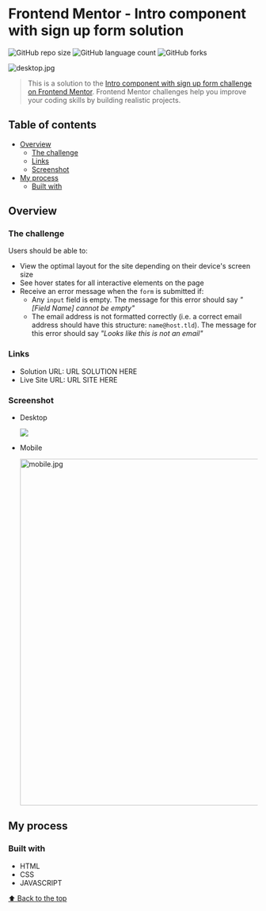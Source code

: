# Frontend Mentor - Intro component with sign up form solution

![GitHub repo size](https://img.shields.io/github/repo-size/RafaelHDSV/Intro-component-with-sign-up-form?style=for-the-badge)
![GitHub language count](https://img.shields.io/github/languages/count/RafaelHDSV/Intro-component-with-sign-up-form?style=for-the-badge)
![GitHub forks](https://img.shields.io/github/forks/RafaelHDSV/Intro-component-with-sign-up-form?style=for-the-badge)

<img src="images/desktop.jpg" alt="desktop.jpg">

> This is a solution to the [Intro component with sign up form challenge on Frontend Mentor](https://www.frontendmentor.io/challenges/intro-component-with-signup-form-5cf91bd49edda32581d28fd1). Frontend Mentor challenges help you improve your coding skills by building realistic projects.

## Table of contents

- [Overview](#overview)
  - [The challenge](#the-challenge)
  - [Links](#links)
  - [Screenshot](#screenshot)
- [My process](#my-process)
  - [Built with](#built-with)

## Overview

### The challenge

Users should be able to:

- View the optimal layout for the site depending on their device's screen size
- See hover states for all interactive elements on the page
- Receive an error message when the `form` is submitted if:
  - Any `input` field is empty. The message for this error should say *"[Field Name] cannot be empty"*
  - The email address is not formatted correctly (i.e. a correct email address should have this structure: `name@host.tld`). The message for this error should say *"Looks like this is not an email"*

### Links

- Solution URL: URL SOLUTION HERE
- Live Site URL: URL SITE HERE

### Screenshot

  - Desktop
  
    ![](images/desktop.jpg)
    
  - Mobile
    
    <img src="images/mobile.jpg" alt="mobile.jpg" width="500px" height="700px">

## My process

### Built with

- HTML
- CSS
- JAVASCRIPT

[⬆ Back to the top](#frontend-mentor---intro-component-with-sign-up-form-solution)<br>
